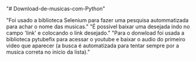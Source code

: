 "# Download-de-musicas-com-Python"

"Foi usado a biblioteca Selenium para fazer uma pesquisa autommatizada para achar o nome das musicas."
"É possivel baixar uma desejada indo no campo 'link' e colocando o link desejado."
"Para o donwload foi usada a biblioteca pytubefix para acessar o youtube e baixar o audio do primeiro video que aparecer (a busca é automatizada para tentar sempre por a musica correta no inicio da lista)."
